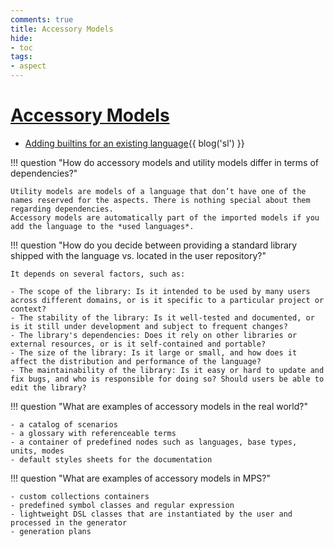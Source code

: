 ```yaml
---
comments: true
title: Accessory Models
hide:
- toc
tags:
- aspect
---
```


# [Accessory Models](https://www.jetbrains.com/help/mps/accessories.html)

- [Adding builtins for an existing language](https://specificlanguages.com/posts/2022-05/19-adding-builtins-for-existing-language/){{ blog('sl') }}

!!! question "How do accessory models and utility models differ in terms of dependencies?"

    Utility models are models of a language that don’t have one of the names reserved for the aspects. There is nothing special about them regarding dependencies.
    Accessory models are automatically part of the imported models if you add the language to the *used languages*.

!!! question "How do you decide between providing a standard library shipped with the language vs. located in the user repository?"

    It depends on several factors, such as:
    
    - The scope of the library: Is it intended to be used by many users across different domains, or is it specific to a particular project or context?
    - The stability of the library: Is it well-tested and documented, or is it still under development and subject to frequent changes?
    - The library's dependencies: Does it rely on other libraries or external resources, or is it self-contained and portable?
    - The size of the library: Is it large or small, and how does it affect the distribution and performance of the language?
    - The maintainability of the library: Is it easy or hard to update and fix bugs, and who is responsible for doing so? Should users be able to edit the library?

!!! question "What are examples of accessory models in the real world?"

    - a catalog of scenarios
    - a glossary with referenceable terms
    - a container of predefined nodes such as languages, base types, units, modes
    - default styles sheets for the documentation

!!! question "What are examples of accessory models in MPS?"

    - custom collections containers
    - predefined symbol classes and regular expression
    - lightweight DSL classes that are instantiated by the user and processed in the generator
    - generation plans